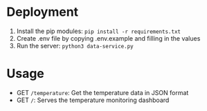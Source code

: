 # Deployment
1. Install the pip modules: `pip install -r requirements.txt`
2. Create .env file by copying .env.example and filling in the values
3. Run the server: `python3 data-service.py`

# Usage
- GET `/temperature`: Get the temperature data in JSON format
- GET `/`: Serves the temperature monitoring dashboard